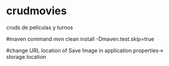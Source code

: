 # crudmovies
cruds de peliculas y turnos

#maven command
mvn clean install -Dmaven.test.skip=true

#change URL location of Save Image in application.properties->
storage.location

